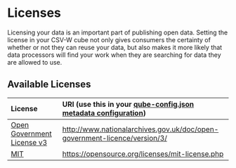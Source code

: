 # Licenses

Licensing your data is an important part of publishing open data. Setting the license in your CSV-W cube not only gives consumers the certainty of whether or not they can reuse your data, but also makes it more likely that data processors will find your work when they are searching for data they are allowed to use.

## Available Licenses

| License                                                                                                 | URI (use this in your [qube-config.json metadata configuration](../configuration/qube-config.md#metadata)) |
|:--------------------------------------------------------------------------------------------------------|:-----------------------------------------------------------------------------------------------------------|
| [Open Government License v3](http://www.nationalarchives.gov.uk/doc/open-government-licence/version/3/) | <http://www.nationalarchives.gov.uk/doc/open-government-licence/version/3/>                                |
| [MIT](https://opensource.org/licenses/mit-license.php)                                                  | <https://opensource.org/licenses/mit-license.php>                                                          |